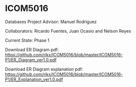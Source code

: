 ICOM5016
========

Databases Project
Advisor: Manuel Rodriguez

Collaborators: Ricardo Fuentes, Juan Ocasio and Nelson Reyes

Current State: Phase 1

Download ER Diagram pdf: https://github.com/rikx/ICOM5016/blob/master/ICOM5016-P1/ER_Diagram_ver1.0.pdf

Download ER Diagram explanation pdf: https://github.com/rikx/ICOM5016/blob/master/ICOM5016-P1/ER_Explanation_ver1.0.pdf
